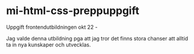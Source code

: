 # mi-html-css-preppuppgift
Uppgift frontendutbildningen okt 22 - 



Jag valde denna utbildning pga att jag tror det finns stora chanser att alltid ta in nya kunskaper och utvecklas.


